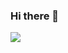 ### Hi there 👋

![](https://www.notion.so/c0b88536f973409f9b7f1c654e09a3e2#ee92366ed1554a1594a8c7e63eaf8dbb)
